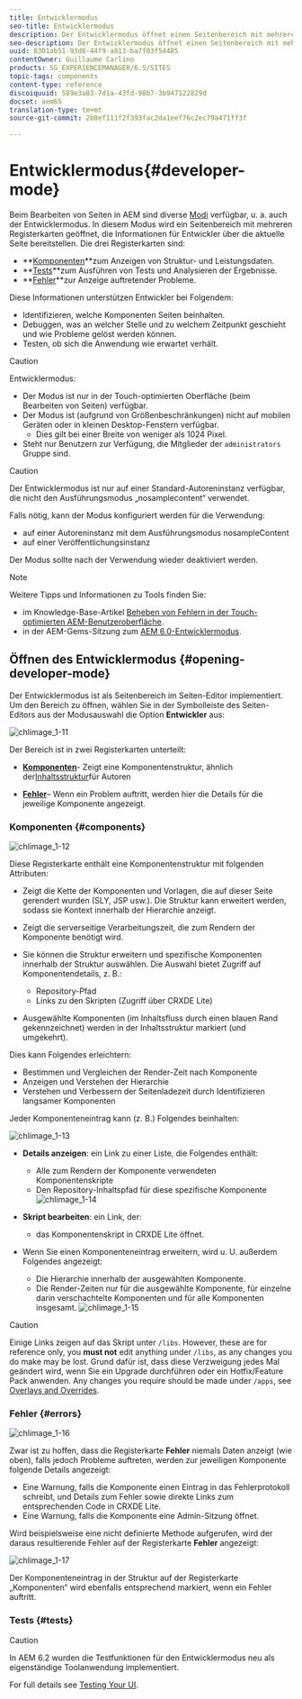 ```yaml
---
title: Entwicklermodus
seo-title: Entwicklermodus
description: Der Entwicklermodus öffnet einen Seitenbereich mit mehreren Registerkarten mit Informationen für Entwickler zur aktuellen Seite.
seo-description: Der Entwicklermodus öffnet einen Seitenbereich mit mehreren Registerkarten mit Informationen für Entwickler zur aktuellen Seite.
uuid: 8301ab51-93d6-44f9-a813-ba7f03f54485
contentOwner: Guillaume Carlino
products: SG_EXPERIENCEMANAGER/6.5/SITES
topic-tags: components
content-type: reference
discoiquuid: 589e3a83-7d1a-43fd-98b7-3b947122829d
docset: aem65
translation-type: tm+mt
source-git-commit: 2b0ef111f2f393fac2da1eef76c2ec79a471ff3f

---
```



# Entwicklermodus{#developer-mode}

Beim Bearbeiten von Seiten in AEM sind diverse [Modi](/help/sites-authoring/author-environment-tools.md#modestouchoptimizedui) verfügbar, u. a. auch der Entwicklermodus. In diesem Modus wird ein Seitenbereich mit mehreren Registerkarten geöffnet, die Informationen für Entwickler über die aktuelle Seite bereitstellen. Die drei Registerkarten sind:

* **[Komponenten](#components)**zum Anzeigen von Struktur- und Leistungsdaten.
* **[Tests](#tests)**zum Ausführen von Tests und Analysieren der Ergebnisse.
* **[Fehler](#errors)**zur Anzeige auftretender Probleme.

Diese Informationen unterstützen Entwickler bei Folgendem:

* Identifizieren, welche Komponenten Seiten beinhalten.
* Debuggen, was an welcher Stelle und zu welchem Zeitpunkt geschieht und wie Probleme gelöst werden können. 
* Testen, ob sich die Anwendung wie erwartet verhält.

>[!CAUTION]
>
>Entwicklermodus:
>
>* Der Modus ist nur in der Touch-optimierten Oberfläche (beim Bearbeiten von Seiten) verfügbar.
>* Der Modus ist (aufgrund von Größenbeschränkungen) nicht auf mobilen Geräten oder in kleinen Desktop-Fenstern verfügbar.
   >   * Dies gilt bei einer Breite von weniger als 1024 Pixel.
>* Steht nur Benutzern zur Verfügung, die Mitglieder der `administrators` Gruppe sind.


>[!CAUTION]
>
>Der Entwicklermodus ist nur auf einer Standard-Autoreninstanz verfügbar, die nicht den Ausführungsmodus „nosamplecontent“ verwendet.
>
>Falls nötig, kann der Modus konfiguriert werden für die Verwendung:
>
>* auf einer Autoreninstanz mit dem Ausführungsmodus nosampleContent
>* auf einer Veröffentlichungsinstanz
>
>
Der Modus sollte nach der Verwendung wieder deaktiviert werden.

>[!NOTE]
>
>Weitere Tipps und Informationen zu Tools finden Sie:
>
>* im Knowledge-Base-Artikel [Beheben von Fehlern in der Touch-optimierten AEM-Benutzeroberfläche](https://helpx.adobe.com/experience-manager/kb/troubleshooting-aem-touchui-issues.html).
>* in der AEM-Gems-Sitzung zum [AEM 6.0-Entwicklermodus](https://docs.adobe.com/content/ddc/en/gems/aem-6-0-developer-mode.html).
>



## Öffnen des Entwicklermodus {#opening-developer-mode}

Der Entwicklermodus ist als Seitenbereich im Seiten-Editor implementiert. Um den Bereich zu öffnen, wählen Sie in der Symbolleiste des Seiten-Editors aus der Modusauswahl die Option **Entwickler** aus:

![chlimage_1-11](assets/chlimage_1-11.png)

Der Bereich ist in zwei Registerkarten unterteilt:

* **[Komponenten](/help/sites-developing/developer-mode.md#components)**- Zeigt eine Komponentenstruktur, ähnlich der[Inhaltsstruktur](/help/sites-authoring/author-environment-tools.md#content-tree)für Autoren

* **[Fehler](/help/sites-developing/developer-mode.md#errors)**– Wenn ein Problem auftritt, werden hier die Details für die jeweilige Komponente angezeigt.

### Komponenten {#components}

![chlimage_1-12](assets/chlimage_1-12.png)

Diese Registerkarte enthält eine Komponentenstruktur mit folgenden Attributen:

* Zeigt die Kette der Komponenten und Vorlagen, die auf dieser Seite gerendert wurden (SLY, JSP usw.). Die Struktur kann erweitert werden, sodass sie Kontext innerhalb der Hierarchie anzeigt.
* Zeigt die serverseitige Verarbeitungszeit, die zum Rendern der Komponente benötigt wird.
* Sie können die Struktur erweitern und spezifische Komponenten innerhalb der Struktur auswählen. Die Auswahl bietet Zugriff auf Komponentendetails, z. B.:

   * Repository-Pfad
   * Links zu den Skripten (Zugriff über CRXDE Lite)

* Ausgewählte Komponenten (im Inhaltsfluss durch einen blauen Rand gekennzeichnet) werden in der Inhaltsstruktur markiert (und umgekehrt).

Dies kann Folgendes erleichtern:

* Bestimmen und Vergleichen der Render-Zeit nach Komponente
* Anzeigen und Verstehen der Hierarchie
* Verstehen und Verbessern der Seitenladezeit durch Identifizieren langsamer Komponenten

Jeder Komponenteneintrag kann (z. B.) Folgendes beinhalten:

![chlimage_1-13](assets/chlimage_1-13.png)

* **Details anzeigen**: ein Link zu einer Liste, die Folgendes enthält:

   * Alle zum Rendern der Komponente verwendeten Komponentenskripte
   * Den Repository-Inhaltspfad für diese spezifische Komponente
   ![chlimage_1-14](assets/chlimage_1-14.png)

* **Skript bearbeiten**: ein Link, der:

   * das Komponentenskript in CRXDE Lite öffnet.

* Wenn Sie einen Komponenteneintrag erweitern, wird u. U. außerdem Folgendes angezeigt:

   * Die Hierarchie innerhalb der ausgewählten Komponente.
   * Die Render-Zeiten nur für die ausgewählte Komponente, für einzelne darin verschachtelte Komponenten und für alle Komponenten insgesamt. 
   ![chlimage_1-15](assets/chlimage_1-15.png)

>[!CAUTION]
>
>Einige Links zeigen auf das Skript unter `/libs`. However, these are for reference only, you **must not** edit anything under `/libs`, as any changes you do make may be lost. Grund dafür ist, dass diese Verzweigung jedes Mal geändert wird, wenn Sie ein Upgrade durchführen oder ein Hotfix/Feature Pack anwenden. Any changes you require should be made under `/apps`, see [Overlays and Overrides](/help/sites-developing/overlays.md).

### Fehler {#errors}

![chlimage_1-16](assets/chlimage_1-16.png)

Zwar ist zu hoffen, dass die Registerkarte **Fehler** niemals Daten anzeigt (wie oben), falls jedoch Probleme auftreten, werden zur jeweiligen Komponente folgende Details angezeigt:

* Eine Warnung, falls die Komponente einen Eintrag in das Fehlerprotokoll schreibt, und Details zum Fehler sowie direkte Links zum entsprechenden Code in CRXDE Lite.
* Eine Warnung, falls die Komponente eine Admin-Sitzung öffnet.

Wird beispielsweise eine nicht definierte Methode aufgerufen, wird der daraus resultierende Fehler auf der Registerkarte **Fehler** angezeigt:

![chlimage_1-17](assets/chlimage_1-17.png)

Der Komponenteneintrag in der Struktur auf der Registerkarte „Komponenten“ wird ebenfalls entsprechend markiert, wenn ein Fehler auftritt.

### Tests {#tests}

>[!CAUTION]
>
>In AEM 6.2 wurden die Testfunktionen für den Entwicklermodus neu als eigenständige Toolanwendung implementiert.
>
>For full details see [Testing Your UI](/help/sites-developing/hobbes.md).

